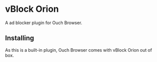 # vBlock Orion

A ad blocker plugin for Ouch Browser.

## Installing

As this is a built-in plugin, Ouch Browser comes with vBlock Orion out of box.
